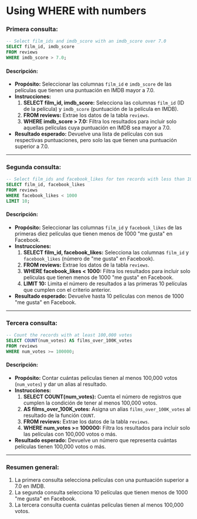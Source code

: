 # Using WHERE with numbers

### **Primera consulta:**
```sql
-- Select film_ids and imdb_score with an imdb_score over 7.0
SELECT film_id, imdb_score
FROM reviews
WHERE imdb_score > 7.0;
```
#### Descripción:
- **Propósito:** Seleccionar las columnas `film_id` e `imdb_score` de las películas que tienen una puntuación en IMDB mayor a 7.0.
- **Instrucciones:**
   1. **SELECT film_id, imdb_score:** Selecciona las columnas `film_id` (ID de la película) y `imdb_score` (puntuación de la película en IMDB).
   2. **FROM reviews:** Extrae los datos de la tabla `reviews`.
   3. **WHERE imdb_score > 7.0:** Filtra los resultados para incluir solo aquellas películas cuya puntuación en IMDB sea mayor a 7.0.
- **Resultado esperado:** Devuelve una lista de películas con sus respectivas puntuaciones, pero solo las que tienen una puntuación superior a 7.0.

---

### **Segunda consulta:**
```sql
-- Select film_ids and facebook_likes for ten records with less than 1000 likes
SELECT film_id, facebook_likes
FROM reviews
WHERE facebook_likes < 1000
LIMIT 10;
```
#### Descripción:
- **Propósito:** Seleccionar las columnas `film_id` y `facebook_likes` de las primeras diez películas que tienen menos de 1000 "me gusta" en Facebook.
- **Instrucciones:**
   1. **SELECT film_id, facebook_likes:** Selecciona las columnas `film_id` y `facebook_likes` (número de "me gusta" en Facebook).
   2. **FROM reviews:** Extrae los datos de la tabla `reviews`.
   3. **WHERE facebook_likes < 1000:** Filtra los resultados para incluir solo películas que tienen menos de 1000 "me gusta" en Facebook.
   4. **LIMIT 10:** Limita el número de resultados a las primeras 10 películas que cumplen con el criterio anterior.
- **Resultado esperado:** Devuelve hasta 10 películas con menos de 1000 "me gusta" en Facebook.

---

### **Tercera consulta:**
```sql
-- Count the records with at least 100,000 votes
SELECT COUNT(num_votes) AS films_over_100K_votes
FROM reviews
WHERE num_votes >= 100000;
```
#### Descripción:
- **Propósito:** Contar cuántas películas tienen al menos 100,000 votos (`num_votes`) y dar un alias al resultado.
- **Instrucciones:**
   1. **SELECT COUNT(num_votes):** Cuenta el número de registros que cumplen la condición de tener al menos 100,000 votos.
   2. **AS films_over_100K_votes:** Asigna un alias `films_over_100K_votes` al resultado de la función `COUNT`.
   3. **FROM reviews:** Extrae los datos de la tabla `reviews`.
   4. **WHERE num_votes >= 100000:** Filtra los resultados para incluir solo las películas con 100,000 votos o más.
- **Resultado esperado:** Devuelve un número que representa cuántas películas tienen 100,000 votos o más.

---

### Resumen general:
1. La primera consulta selecciona películas con una puntuación superior a 7.0 en IMDB.
2. La segunda consulta selecciona 10 películas que tienen menos de 1000 "me gusta" en Facebook.
3. La tercera consulta cuenta cuántas películas tienen al menos 100,000 votos.